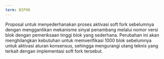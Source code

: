 ```yaml
---
term: BIP90
---
```


Proposal untuk menyederhanakan proses aktivasi soft fork sebelumnya dengan menggantikan mekanisme sinyal penambang melalui nomor versi blok dengan pemeriksaan tinggi blok yang sederhana. Perubahan ini akan menghilangkan kebutuhan untuk memverifikasi 1000 blok sebelumnya untuk aktivasi aturan konsensus, sehingga mengurangi utang teknis yang terkait dengan implementasi soft fork tersebut.